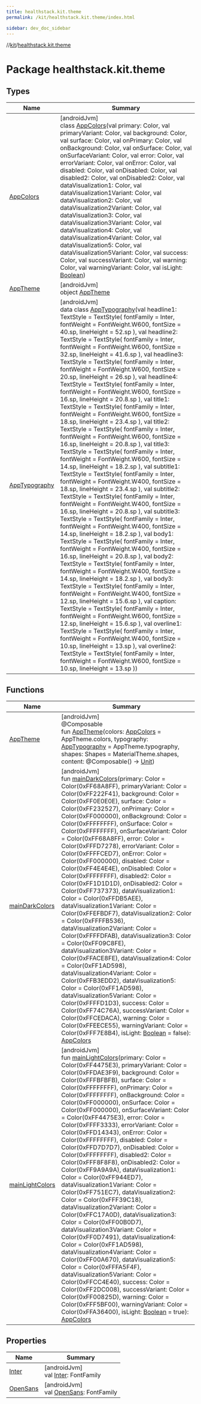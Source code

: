 ```yaml
---
title: healthstack.kit.theme
permalink: /kit/healthstack.kit.theme/index.html

sidebar: dev_doc_sidebar
---
```

//[kit](../../index.html)/[healthstack.kit.theme](index.html)



# Package healthstack.kit.theme



## Types


| Name | Summary |
|---|---|
| [AppColors](-app-colors/index.html) | [androidJvm]<br>class [AppColors](-app-colors/index.html)(val primary: Color, val primaryVariant: Color, val background: Color, val surface: Color, val onPrimary: Color, val onBackground: Color, val onSurface: Color, val onSurfaceVariant: Color, val error: Color, val errorVariant: Color, val onError: Color, val disabled: Color, val onDisabled: Color, val disabled2: Color, val onDisabled2: Color, val dataVisualization1: Color, val dataVisualization1Variant: Color, val dataVisualization2: Color, val dataVisualization2Variant: Color, val dataVisualization3: Color, val dataVisualization3Variant: Color, val dataVisualization4: Color, val dataVisualization4Variant: Color, val dataVisualization5: Color, val dataVisualization5Variant: Color, val success: Color, val successVariant: Color, val warning: Color, val warningVariant: Color, val isLight: [Boolean](https://kotlinlang.org/api/latest/jvm/stdlib/kotlin/-boolean/index.html)) |
| [AppTheme](-app-theme/index.html) | [androidJvm]<br>object [AppTheme](-app-theme/index.html) |
| [AppTypography](-app-typography/index.html) | [androidJvm]<br>data class [AppTypography](-app-typography/index.html)(val headline1: TextStyle = TextStyle(         fontFamily = Inter,         fontWeight = FontWeight.W600,         fontSize = 40.sp,         lineHeight = 52.sp     ), val headline2: TextStyle = TextStyle(         fontFamily = Inter,         fontWeight = FontWeight.W600,         fontSize = 32.sp,         lineHeight = 41.6.sp     ), val headline3: TextStyle = TextStyle(         fontFamily = Inter,         fontWeight = FontWeight.W600,         fontSize = 20.sp,         lineHeight = 26.sp     ), val headline4: TextStyle = TextStyle(         fontFamily = Inter,         fontWeight = FontWeight.W600,         fontSize = 16.sp,         lineHeight = 20.8.sp     ), val title1: TextStyle = TextStyle(         fontFamily = Inter,         fontWeight = FontWeight.W600,         fontSize = 18.sp,         lineHeight = 23.4.sp     ), val title2: TextStyle = TextStyle(         fontFamily = Inter,         fontWeight = FontWeight.W600,         fontSize = 16.sp,         lineHeight = 20.8.sp     ), val title3: TextStyle = TextStyle(         fontFamily = Inter,         fontWeight = FontWeight.W600,         fontSize = 14.sp,         lineHeight = 18.2.sp     ), val subtitle1: TextStyle = TextStyle(         fontFamily = Inter,         fontWeight = FontWeight.W400,         fontSize = 18.sp,         lineHeight = 23.4.sp     ), val subtitle2: TextStyle = TextStyle(         fontFamily = Inter,         fontWeight = FontWeight.W400,         fontSize = 16.sp,         lineHeight = 20.8.sp     ), val subtitle3: TextStyle = TextStyle(         fontFamily = Inter,         fontWeight = FontWeight.W400,         fontSize = 14.sp,         lineHeight = 18.2.sp     ), val body1: TextStyle = TextStyle(         fontFamily = Inter,         fontWeight = FontWeight.W400,         fontSize = 16.sp,         lineHeight = 20.8.sp     ), val body2: TextStyle = TextStyle(         fontFamily = Inter,         fontWeight = FontWeight.W400,         fontSize = 14.sp,         lineHeight = 18.2.sp     ), val body3: TextStyle = TextStyle(         fontFamily = Inter,         fontWeight = FontWeight.W400,         fontSize = 12.sp,         lineHeight = 15.6.sp     ), val caption: TextStyle = TextStyle(         fontFamily = Inter,         fontWeight = FontWeight.W600,         fontSize = 12.sp,         lineHeight = 15.6.sp     ), val overline1: TextStyle = TextStyle(         fontFamily = Inter,         fontWeight = FontWeight.W400,         fontSize = 10.sp,         lineHeight = 13.sp     ), val overline2: TextStyle = TextStyle(         fontFamily = Inter,         fontWeight = FontWeight.W600,         fontSize = 10.sp,         lineHeight = 13.sp     )) |


## Functions


| Name | Summary |
|---|---|
| [AppTheme](-app-theme.html) | [androidJvm]<br>@Composable<br>fun [AppTheme](-app-theme.html)(colors: [AppColors](-app-colors/index.html) = AppTheme.colors, typography: [AppTypography](-app-typography/index.html) = AppTheme.typography, shapes: Shapes = MaterialTheme.shapes, content: @Composable() -&gt; [Unit](https://kotlinlang.org/api/latest/jvm/stdlib/kotlin/-unit/index.html)) |
| [mainDarkColors](main-dark-colors.html) | [androidJvm]<br>fun [mainDarkColors](main-dark-colors.html)(primary: Color = Color(0xFF68A8FF), primaryVariant: Color = Color(0xFF222F41), background: Color = Color(0xFF0E0E0E), surface: Color = Color(0xFF232527), onPrimary: Color = Color(0xFF000000), onBackground: Color = Color(0xFFFFFFFF), onSurface: Color = Color(0xFFFFFFFF), onSurfaceVariant: Color = Color(0xFF68A8FF), error: Color = Color(0xFFFD7278), errorVariant: Color = Color(0xFFFFCED7), onError: Color = Color(0xFF000000), disabled: Color = Color(0xFF4E4E4E), onDisabled: Color = Color(0xFFFFFFFF), disabled2: Color = Color(0xFF1D1D1D), onDisabled2: Color = Color(0xFF737373), dataVisualization1: Color = Color(0xFFDB5AEE), dataVisualization1Variant: Color = Color(0xFFEFBDF7), dataVisualization2: Color = Color(0xFFFFB536), dataVisualization2Variant: Color = Color(0xFFFFDFAB), dataVisualization3: Color = Color(0xFF09C8FE), dataVisualization3Variant: Color = Color(0xFFACE8FE), dataVisualization4: Color = Color(0xFF1AD598), dataVisualization4Variant: Color = Color(0xFFB3EDD2), dataVisualization5: Color = Color(0xFF1AD598), dataVisualization5Variant: Color = Color(0xFFFFD1D3), success: Color = Color(0xFF74C76A), successVariant: Color = Color(0xFFCEDACA), warning: Color = Color(0xFFEECE55), warningVariant: Color = Color(0xFFF7E8B4), isLight: [Boolean](https://kotlinlang.org/api/latest/jvm/stdlib/kotlin/-boolean/index.html) = false): [AppColors](-app-colors/index.html) |
| [mainLightColors](main-light-colors.html) | [androidJvm]<br>fun [mainLightColors](main-light-colors.html)(primary: Color = Color(0xFF4475E3), primaryVariant: Color = Color(0xFFDAE3F9), background: Color = Color(0xFFFBFBFB), surface: Color = Color(0xFFFFFFFF), onPrimary: Color = Color(0xFFFFFFFF), onBackground: Color = Color(0xFF000000), onSurface: Color = Color(0xFF000000), onSurfaceVariant: Color = Color(0xFF4475E3), error: Color = Color(0xFFFF3333), errorVariant: Color = Color(0xFFD14343), onError: Color = Color(0xFFFFFFFF), disabled: Color = Color(0xFFD7D7D7), onDisabled: Color = Color(0xFFFFFFFF), disabled2: Color = Color(0xFFF8F8F8), onDisabled2: Color = Color(0xFF9A9A9A), dataVisualization1: Color = Color(0xFF944ED7), dataVisualization1Variant: Color = Color(0xFF751EC7), dataVisualization2: Color = Color(0xFFF39C18), dataVisualization2Variant: Color = Color(0xFFC17A0D), dataVisualization3: Color = Color(0xFF00B0D7), dataVisualization3Variant: Color = Color(0xFF0D7491), dataVisualization4: Color = Color(0xFF1AD598), dataVisualization4Variant: Color = Color(0xFF00A670), dataVisualization5: Color = Color(0xFFFA5F4F), dataVisualization5Variant: Color = Color(0xFFCC4E40), success: Color = Color(0xFF2DC008), successVariant: Color = Color(0xFF00825D), warning: Color = Color(0xFFF5BF00), warningVariant: Color = Color(0xFFA36400), isLight: [Boolean](https://kotlinlang.org/api/latest/jvm/stdlib/kotlin/-boolean/index.html) = true): [AppColors](-app-colors/index.html) |


## Properties


| Name | Summary |
|---|---|
| [Inter](-inter.html) | [androidJvm]<br>val [Inter](-inter.html): FontFamily |
| [OpenSans](-open-sans.html) | [androidJvm]<br>val [OpenSans](-open-sans.html): FontFamily |

